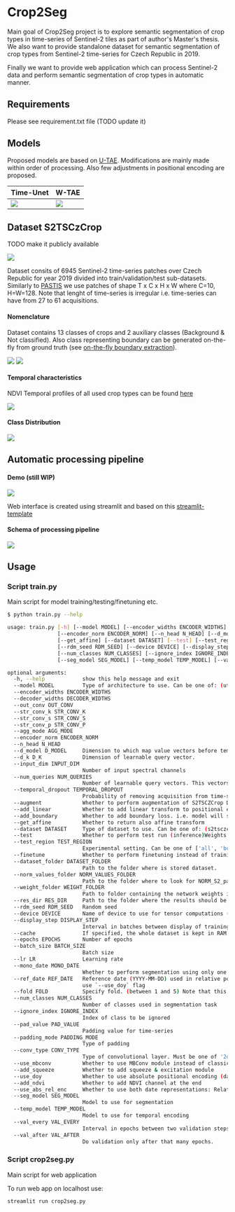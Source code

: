 # Crop2Seg


Main goal  of Crop2Seg project is to explore semantic segmentation of crop types in time-series of Sentinel-2 tiles as part of author's Master's thesis.
We also want to provide standalone dataset for semantic segmentation of crop types from Sentinel-2 time-series for Czech Republic in 2019.

Finally we want to provide web application which can process Sentinel-2 data and perform semantic segmentation of crop types in automatic manner.

## Requirements
Please see requirement.txt file (TODO update it)


## Models

Proposed models are based on [U-TAE](https://github.com/VSainteuf/utae-paps).
Modifications are mainly made within order of processing. Also few adjustments in positional encoding are proposed.


| Time-Unet     | W-TAE         |
| ------------- | ------------- |
| ![](https://raw.githubusercontent.com/Many98/Crop2Seg/main/data/models/timeunet_final_model.png)  | ![](https://raw.githubusercontent.com/Many98/Crop2Seg/main/data/models/wtae_final_model.png)  |



## Dataset S2TSCzCrop
TODO make it publicly available

![](https://raw.githubusercontent.com/Many98/Crop2Seg/main/data/ts_sample.gif)

Dataset consits of 6945 Sentinel-2 time-series patches over Czech Republic for year 2019 divided into train/validation/test sub-datasets.
Similarly to [PASTIS](https://github.com/VSainteuf/pastis-benchmark) we use patches of shape T x C x H x W where C=10, H=W=128. Note that lenght of time-series is irregular i.e. time-series can have from 27 to 61 acquisitions.

#### Nomenclature
Dataset contains 13 classes of crops and 2 auxiliary classes (Background & Not classified). Also class representing boundary can be generated on-the-fly from ground truth (see  [on-the-fly boundary extraction](https://raw.githubusercontent.com/Many98/Crop2Seg/main/data/misc/boundary_extract.png)).

![](https://raw.githubusercontent.com/Many98/Crop2Seg/main/data/misc/img.png) ![](https://raw.githubusercontent.com/Many98/Crop2Seg/main/data/misc/legend.png)

#### Temporal characteristics

NDVI Temporal profiles of all used crop types can be found [here](https://github.com/Many98/Crop2Seg/tree/main/data/temporal_profiles)

![](https://raw.githubusercontent.com/Many98/Crop2Seg/main/data/temporal_profiles/profile.png)

#### Class Distribution
![](https://raw.githubusercontent.com/Many98/Crop2Seg/main/data/misc/class_distrib.png)

## Automatic processing pipeline

#### Demo (still WIP)

![](https://raw.githubusercontent.com/Many98/Crop2Seg/main/data/demo/demo.gif)

Web interface is created using streamlit and based on this [streamlit-template](https://github.com/giswqs/streamlit-template)

#### Schema of processing pipeline

![](https://raw.githubusercontent.com/Many98/Crop2Seg/main/data/demo/pipeline_schema.png)


## Usage


### Script train.py
Main script for model training/testing/finetuning etc.

```bash
$ python train.py --help

usage: train.py [-h] [--model MODEL] [--encoder_widths ENCODER_WIDTHS] [--decoder_widths DECODER_WIDTHS] [--out_conv OUT_CONV] [--str_conv_k STR_CONV_K] [--str_conv_s STR_CONV_S] [--str_conv_p STR_CONV_P] [--agg_mode AGG_MODE]
                [--encoder_norm ENCODER_NORM] [--n_head N_HEAD] [--d_model D_MODEL] [--d_k D_K] [--input_dim INPUT_DIM] [--num_queries NUM_QUERIES] [--temporal_dropout TEMPORAL_DROPOUT] [--augment] [--add_linear] [--add_boundary]
                [--get_affine] [--dataset DATASET] [--test] [--test_region TEST_REGION] [--finetune] [--dataset_folder DATASET_FOLDER] [--norm_values_folder NORM_VALUES_FOLDER] [--weight_folder WEIGHT_FOLDER] [--res_dir RES_DIR]
                [--rdm_seed RDM_SEED] [--device DEVICE] [--display_step DISPLAY_STEP] [--cache] [--epochs EPOCHS] [--batch_size BATCH_SIZE] [--lr LR] [--mono_date MONO_DATE] [--ref_date REF_DATE] [--fold FOLD]
                [--num_classes NUM_CLASSES] [--ignore_index IGNORE_INDEX] [--pad_value PAD_VALUE] [--padding_mode PADDING_MODE] [--conv_type CONV_TYPE] [--use_mbconv] [--add_squeeze] [--use_doy] [--add_ndvi] [--use_abs_rel_enc]
                [--seg_model SEG_MODEL] [--temp_model TEMP_MODEL] [--val_every VAL_EVERY] [--val_after VAL_AFTER]

optional arguments:
  -h, --help            show this help message and exit
  --model MODEL         Type of architecture to use. Can be one of: (utae/unet3d/timeunet/wtae)
  --encoder_widths ENCODER_WIDTHS
  --decoder_widths DECODER_WIDTHS
  --out_conv OUT_CONV
  --str_conv_k STR_CONV_K
  --str_conv_s STR_CONV_S
  --str_conv_p STR_CONV_P
  --agg_mode AGG_MODE
  --encoder_norm ENCODER_NORM
  --n_head N_HEAD
  --d_model D_MODEL     Dimension to which map value vectors before temporalencoding.
  --d_k D_K             Dimension of learnable query vector.
  --input_dim INPUT_DIM
                        Number of input spectral channels
  --num_queries NUM_QUERIES
                        Number of learnable query vectors. This vectors areaveraged.
  --temporal_dropout TEMPORAL_DROPOUT
                        Probability of removing acquisition from time-series
  --augment             Whether to perform augmentation of S2TSCZCrop Dataset
  --add_linear          Whether to add linear transform to positional encoder
  --add_boundary        Whether to add boundary loss. i.e. model will segment crops and boundary
  --get_affine          Whether to return also affine transform
  --dataset DATASET     Type of dataset to use. Can be one of: (s2tsczcrop/pastis)
  --test                Whether to perform test run (inference)Weights stored in `--weight_folder` directory will be used
  --test_region TEST_REGION
                        Experimental setting. Can be one of ['all', 'boundary', 'interior']
  --finetune            Whether to perform finetuning instead of training from scratch.Weights stored in `--weight_folder` directory will be used
  --dataset_folder DATASET_FOLDER
                        Path to the folder where is stored dataset.
  --norm_values_folder NORM_VALUES_FOLDER
                        Path to the folder where to look for NORM_S2_patch.json file storing normalization values
  --weight_folder WEIGHT_FOLDER
                        Path to folder containing the network weights in model.pth.tar file and model configuration file in conf.json.If you want to resume training then this folder should also have trainlog.json file.
  --res_dir RES_DIR     Path to the folder where the results should be stored
  --rdm_seed RDM_SEED   Random seed
  --device DEVICE       Name of device to use for tensor computations (cuda/cpu)
  --display_step DISPLAY_STEP
                        Interval in batches between display of training metrics
  --cache               If specified, the whole dataset is kept in RAM
  --epochs EPOCHS       Number of epochs
  --batch_size BATCH_SIZE
                        Batch size
  --lr LR               Learning rate
  --mono_date MONO_DATE
                        Whether to perform segmentation using only one element of time-series. Use integer or string in form (YYYY-MM-DD)
  --ref_date REF_DATE   Reference date (YYYY-MM-DD) used in relative positional encoding scheme i.e. dates are encoded as difference between actual date and reference date. If you want to use absolute encodingusing day of years
                        use `--use_doy` flag
  --fold FOLD           Specify fold. (between 1 and 5) Note that this argument is used only as legacy argument and is used only for accessing correct normalization values e.g. if using PASTIS trainednetwork for fine-tuning
  --num_classes NUM_CLASSES
                        Number of classes used in segmentation task
  --ignore_index IGNORE_INDEX
                        Index of class to be ignored
  --pad_value PAD_VALUE
                        Padding value for time-series
  --padding_mode PADDING_MODE
                        Type of padding
  --conv_type CONV_TYPE
                        Type of convolutional layer. Must be one of '2d' or 'depthwise_separable'
  --use_mbconv          Whether to use MBConv module instead of classical convolutional layers
  --add_squeeze         Whether to add squeeze & excitation module
  --use_doy             Whether to use absolute positional encoding (day of year) instead of relative encoding w.r.t. reference date
  --add_ndvi            Whether to add NDVI channel at the end
  --use_abs_rel_enc     Whether to use both date representations: Relative andabsolute (DOY)
  --seg_model SEG_MODEL
                        Model to use for segmentation
  --temp_model TEMP_MODEL
                        Model to use for temporal encoding
  --val_every VAL_EVERY
                        Interval in epochs between two validation steps.
  --val_after VAL_AFTER
                        Do validation only after that many epochs.
```

### Script crop2seg.py
 Main script for web application
 
 To run web app on localhost use: 
```bash
streamlit run crop2seg.py
```




